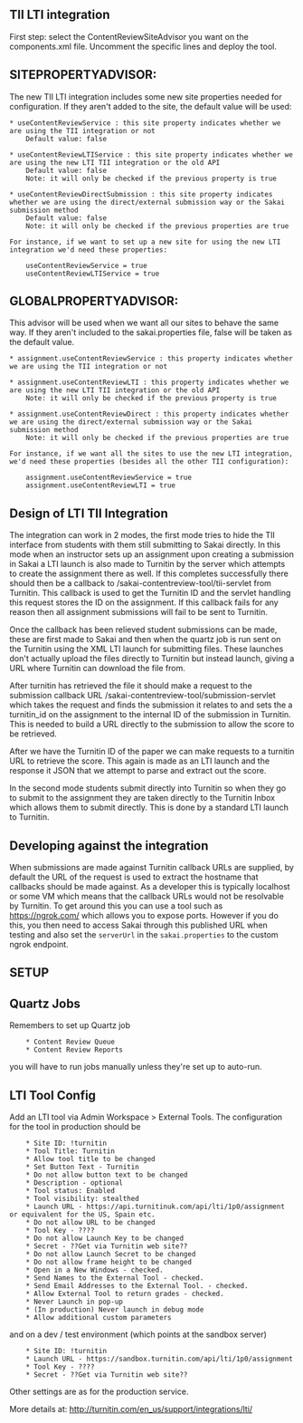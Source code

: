TII LTI integration
-------------------

First step: select the ContentReviewSiteAdvisor you want on the components.xml file. Uncomment the specific lines and deploy the tool.

SITEPROPERTYADVISOR:
--------------------
The new TII LTI integration includes some new site properties needed for configuration. If they aren't added to the site, the default value will be used:

	* useContentReviewService : this site property indicates whether we are using the TII integration or not
		Default value: false
	
	* useContentReviewLTIService : this site property indicates whether we are using the new LTI TII integration or the old API
		Default value: false
		Note: it will only be checked if the previous property is true
		
	* useContentReviewDirectSubmission : this site property indicates whether we are using the direct/external submission way or the Sakai submission method
		Default value: false
		Note: it will only be checked if the previous properties are true
	
	For instance, if we want to set up a new site for using the new LTI integration we'd need these properties:

		useContentReviewService = true
		useContentReviewLTIService = true
	
GLOBALPROPERTYADVISOR:
----------------------
This advisor will be used when we want all our sites to behave the same way. If they aren't included to the sakai.properties file, false will be taken as the default value.

	* assignment.useContentReviewService : this property indicates whether we are using the TII integration or not
	
	* assignment.useContentReviewLTI : this property indicates whether we are using the new LTI TII integration or the old API
		Note: it will only be checked if the previous property is true
		
	* assignment.useContentReviewDirect : this property indicates whether we are using the direct/external submission way or the Sakai submission method
		Note: it will only be checked if the previous properties are true
	
	For instance, if we want all the sites to use the new LTI integration, we'd need these properties (besides all the other TII configuration):

		assignment.useContentReviewService = true
		assignment.useContentReviewLTI = true

	

Design of LTI TII Integration
-----------------------------

The integration can work in 2 modes, the first mode tries to hide the TII interface from students with them still 
submitting to Sakai directly. In this mode when an instructor sets up an assignment upon creating a submission in Sakai
a LTI launch is also made to Turnitin by the server which attempts to create the assignment there as well. If this 
completes successfully there should then be a callback to /sakai-contentreview-tool/tii-servlet from Turnitin. This callback
is used to get the Turnitin ID and the servlet handling this request stores the ID on the assignment. If this callback
fails for any reason then all assignment submissions will fail to be sent to Turnitin.

Once the callback has been relieved student submissions can be made, these are first made to Sakai and then when the 
quartz job is run sent on the Turnitin using the XML LTI launch for submitting files. These launches don't actually
upload the files directly to Turnitin but instead launch, giving a URL where Turnitin can download the file from. 

After turnitin has retrieved the file it should make a request to the submission callback URL
/sakai-contentreview-tool/submission-servlet which takes the request and finds the submission it relates to and sets
the a turnitin_id on the assignment to the internal ID of the submission in Turnitin. This is needed to build a URL
directly to the submission to allow the score to be retrieved.

After we have the Turnitin ID of the paper we can make requests to a turnitin URL to retrieve the score. This again is made
as an LTI launch and the response it JSON that we attempt to parse and extract out the score.

In the second mode students submit directly into Turnitin so when they go to submit to the assignment they are taken
directly to the Turnitin Inbox which allows them to submit directly. This is done by a standard LTI launch to Turnitin.

Developing against the integration
----------------------------------

When submissions are made against Turnitin callback URLs are supplied, by default the URL of the request is used to 
extract the hostname that callbacks should be made against. As a developer this is typically localhost or some VM which
means that the callback URLs would not be resolvable by Turnitin. To get around this you can use a tool such as
https://ngrok.com/ which allows you to expose ports. However if you do this, you then need to access Sakai through this
published URL when testing and also set the `serverUrl` in the `sakai.properties` to the custom ngrok endpoint.


SETUP
-----

Quartz Jobs
-----------

Remembers to set up Quartz job

        * Content Review Queue
        * Content Review Reports

you will have to run jobs manually unless they're set up to auto-run.

LTI Tool Config
---------------

Add an LTI tool via Admin Workspace > External Tools. The configuration for the tool in production should be

        * Site ID: !turnitin
        * Tool Title: Turnitin
        * Allow tool title to be changed
        * Set Button Text - Turnitin
        * Do not allow button text to be changed
        * Description - optional
        * Tool status: Enabled
        * Tool visibility: stealthed
        * Launch URL - https://api.turnitinuk.com/api/lti/1p0/assignment or equivalent for the US, Spain etc.
        * Do not allow URL to be changed
        * Tool Key - ????
        * Do not allow Launch Key to be changed
        * Secret - ??Get via Turnitin web site??
        * Do not allow Launch Secret to be changed
        * Do not allow frame height to be changed
        * Open in a New Windows - checked.
        * Send Names to the External Tool - checked.
        * Send Email Addresses to the External Tool. - checked.
        * Allow External Tool to return grades - checked.
        * Never Launch in pop-up
        * (In production) Never launch in debug mode
        * Allow additional custom parameters

and on a dev / test environment (which points at the sandbox server)

        * Site ID: !turnitin
        * Launch URL - https://sandbox.turnitin.com/api/lti/1p0/assignment
        * Tool Key - ????
        * Secret - ??Get via Turnitin web site??

Other settings are as for the production service.

More details at: http://turnitin.com/en_us/support/integrations/lti/